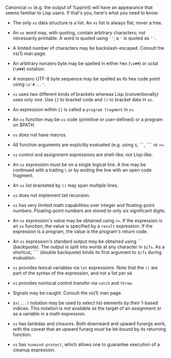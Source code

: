 Canonical `xs` (e.g. the output of %pprint) will have an appearance that
seems familiar to Lisp users. If that's you, here's what you need to know:

- The only `xs` data structure is a list. An `xs` list is always flat;
  never a tree.

- An `xs` word may, with quoting, contain arbitrary characters; not
  necessarily printable. A word is quoted using `''`; a `'` is quoted as
  `''`.

- A limited number of characters may be backslash-escaped. Consult the
  xs(1) man page.

- An arbitrary nonzero byte may be spelled in either hex (`\x##`) or octal
  (`\###`) notation.

- A nonzero UTF-8 byte sequence may be spelled as its hex code point using
  `\u'#...'`.

- `xs` uses two different kinds of brackets whereas Lisp (conventionally)
  uses only one. Use `{}` to bracket code and `()` to bracket data in `xs`.

- An expression within `{}` is called a `program fragment` in `xs`.

- An `xs` function may be `xs` code (primitive or user-defined) or a
  program on $PATH.

- `xs` does not have macros.

- All function arguments are explicitly evaluated (e.g. using `$`, ```,
  ```` or `<=`.

- `xs` control and assignment expressions are shell-like; not Lisp-like.

- An `xs` expression must be on a single logical line. A line may be
  continued with a trailing `\` or by ending the line with an open code
  fragment.

- An `xs` list bracketed by `()` may span multiple lines.

- `xs` does not implement tail recursion.

- `xs` has very limited math capabilities over integer and floating-point
  numbers. Floating-point numbers are stored to only six significant digits.

- An `xs` expression's value may be obtained using `<=`. If the expression
  is an `xs` function, the value is specified by a `result` expression. If
  the expression is a program, the value is the program's return code.

- An `xs` expression's standard output may be obtained using ```
  (backquote). The output is split into words at any character in `$ifs`. As
  a shortcut, ```` (double backquote) binds its first argument to `$ifs`
  during evaluation.

- `xs` provides lexical variables via `let` expressions. Note that the `()`
  are part of the syntax of the expression, and not a list per sé.

- `xs` provides nonlocal control transfer via `catch` and `throw`.

- Signals may be caught. Consult the xs(1) man page.

- `$x(...)` notation may be used to select list elements by their 1-based
  indices. This notation is not available as the target of an assignment
  or as a variable in a math expression.

- `xs` has lambdas and closures. Both downward and upward funargs work,
  with the caveat that an upward funarg *must* be let-bound by its
  returning function.

- `xs` has `%unwind-protect`, which allows one to guarantee execution
  of a cleanup expression.
